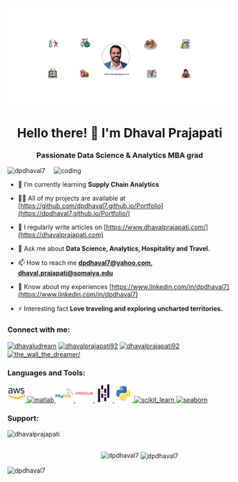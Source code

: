 ![logo](https://github.com/dpdhaval7/dpdhaval7/blob/main/Github%20banner2.png)
<h1 align="center">Hello there! 👋 I'm Dhaval Prajapati</h1>
<h3 align="center">Passionate Data Science & Analytics MBA grad</h3>

<img align="right" alt="coding" width="400" src="https://camo.githubusercontent.com/7de37139d0b4c1ce40865e799b446c0e963a3dd8fb68d239707237c40604fa3d/68747470733a2f2f63646e2e6472696262626c652e636f6d2f75736572732f3733303730332f73637265656e73686f74732f363538313234332f6176656e746f2e676966"> 

<p align="left"> <img src="https://komarev.com/ghpvc/?username=dpdhaval7&label=Profile%20views&color=0e75b6&style=flat" alt="dpdhaval7" /> </p>

- 🌱 I’m currently learning **Supply Chain Analytics**

- 👨‍💻 All of my projects are available at [https://github.com/dpdhaval7.github.io/Portfolio](https://dpdhaval7.github.io/Portfolio/)

- 📝 I regularly write articles on [https://www.dhavalprajapati.com/](https://dhavalprajapati.com)

- 💬 Ask me about **Data Science, Analytics, Hospitality and Travel.**

- 📫 How to reach me **dpdhaval7@yahoo.com, dhaval.prajapati@somaiya.edu**

- 📄 Know about my experiences [https://www.linkedin.com/in/dpdhaval7](https://www.linkedin.com/in/dpdhaval7)

- ⚡ Interesting fact **Love traveling and exploring uncharted territories.**

<h3 align="left">Connect with me:</h3>
<p align="left">
<a href="https://twitter.com/dhavaludream" target="blank"><img align="center" src="https://raw.githubusercontent.com/rahuldkjain/github-profile-readme-generator/master/src/images/icons/Social/twitter.svg" alt="dhavaludream" height="30" width="40" /></a>
<a href="https://linkedin.com/in/dhavalprajapati92" target="blank"><img align="center" src="https://raw.githubusercontent.com/rahuldkjain/github-profile-readme-generator/master/src/images/icons/Social/linked-in-alt.svg" alt="dhavalprajapati92" height="30" width="40" /></a>
<a href="https://kaggle.com/dhavalprajapati92" target="blank"><img align="center" src="https://raw.githubusercontent.com/rahuldkjain/github-profile-readme-generator/master/src/images/icons/Social/kaggle.svg" alt="dhavalprajapati92" height="30" width="40" /></a>
<a href="https://instagram.com/the_wall_the_dreamer/" target="blank"><img align="center" src="https://raw.githubusercontent.com/rahuldkjain/github-profile-readme-generator/master/src/images/icons/Social/instagram.svg" alt="the_wall_the_dreamer/" height="30" width="40" /></a>
</p>

<h3 align="left">Languages and Tools:</h3>
<p align="left"> <a href="https://aws.amazon.com" target="_blank" rel="noreferrer"> <img src="https://raw.githubusercontent.com/devicons/devicon/master/icons/amazonwebservices/amazonwebservices-original-wordmark.svg" alt="aws" width="40" height="40"/> </a> <a href="https://www.mathworks.com/" target="_blank" rel="noreferrer"> <img src="https://upload.wikimedia.org/wikipedia/commons/2/21/Matlab_Logo.png" alt="matlab" width="40" height="40"/> </a> <a href="https://www.mysql.com/" target="_blank" rel="noreferrer"> <img src="https://raw.githubusercontent.com/devicons/devicon/master/icons/mysql/mysql-original-wordmark.svg" alt="mysql" width="40" height="40"/> </a> <a href="https://www.oracle.com/" target="_blank" rel="noreferrer"> <img src="https://raw.githubusercontent.com/devicons/devicon/master/icons/oracle/oracle-original.svg" alt="oracle" width="40" height="40"/> </a> <a href="https://pandas.pydata.org/" target="_blank" rel="noreferrer"> <img src="https://raw.githubusercontent.com/devicons/devicon/2ae2a900d2f041da66e950e4d48052658d850630/icons/pandas/pandas-original.svg" alt="pandas" width="40" height="40"/> </a> <a href="https://www.python.org" target="_blank" rel="noreferrer"> <img src="https://raw.githubusercontent.com/devicons/devicon/master/icons/python/python-original.svg" alt="python" width="40" height="40"/> </a> <a href="https://scikit-learn.org/" target="_blank" rel="noreferrer"> <img src="https://upload.wikimedia.org/wikipedia/commons/0/05/Scikit_learn_logo_small.svg" alt="scikit_learn" width="40" height="40"/> </a> <a href="https://seaborn.pydata.org/" target="_blank" rel="noreferrer"> <img src="https://seaborn.pydata.org/_images/logo-mark-lightbg.svg" alt="seaborn" width="40" height="40"/> </a> </p>

<h3 align="left">Support:</h3>
<p><a href="https://www.buymeacoffee.com/dhavalprajapati"> <img align="left" src="https://cdn.buymeacoffee.com/buttons/v2/default-yellow.png" height="50" width="210" alt="dhavalprajapati" /></a></p><br><br>

<p><img align="left" src="https://github-readme-stats.vercel.app/api/top-langs?username=dpdhaval7&show_icons=true&locale=en&layout=compact" alt="dpdhaval7" /></p>

<p>&nbsp;<img align="center" src="https://github-readme-stats.vercel.app/api?username=dpdhaval7&show_icons=true&locale=en" alt="dpdhaval7" /></p>

<p><img align="center" src="https://github-readme-streak-stats.herokuapp.com/?user=dpdhaval7&" alt="dpdhaval7" /></p>
